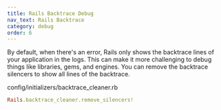 ```yaml
---
title: Rails Backtrace Debug
nav_text: Rails Backtrace
category: debug
order: 6
---
```


By default, when there's an error, Rails only shows the backtrace lines of your application in the logs. This can make it more challenging to debug things like libraries, gems, and engines. You can remove the backtrace silencers to show all lines of the backtrace.

config/initializers/backtrace_cleaner.rb

```ruby
Rails.backtrace_cleaner.remove_silencers!
```

